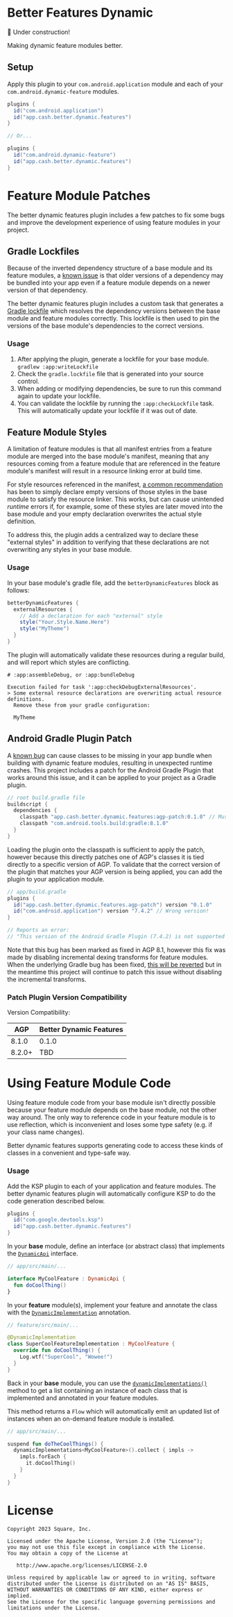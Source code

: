 # Better Features Dynamic

:construction: Under construction!

Making dynamic feature modules better.

## Setup

Apply this plugin to your `com.android.application` module and each of
your `com.android.dynamic-feature` modules.

```groovy
plugins {
  id("com.android.application")
  id("app.cash.better.dynamic.features")
}

// Or...

plugins {
  id("com.android.dynamic-feature")
  id("app.cash.better.dynamic.features")
}
```

# Feature Module Patches

The better dynamic features plugin includes a few patches to fix some bugs and improve the
development
experience of using feature modules in your project.

## Gradle Lockfiles

Because of the inverted dependency structure of a base module and its feature modules,
a [known issue](https://issuetracker.google.com/issues/185161615)
is that older versions of a dependency may be bundled into your app even if a feature module depends
on a newer version of that dependency.

The better dynamic features plugin includes a custom task that generates a [Gradle lockfile] which
resolves the dependency versions
between the base module and feature modules correctly. This lockfile is then used to pin the
versions of the base module's dependencies
to the correct versions.

### Usage

1. After applying the plugin, generate a lockfile for your base module. `gradlew :app:writeLockfile`
2. Check the `gradle.lockfile` file that is generated into your source control.
3. When adding or modifying dependencies, be sure to run this command again to update your lockfile.
4. You can validate the lockfile by running the `:app:checkLockfile` task. This will automatically
   update your lockfile if it was out of date.

## Feature Module Styles

A limitation of feature modules is that all manifest entries from a feature module are merged into
the base module's manifest, meaning that any resources coming from a feature module that are
referenced in the feature module's manifest will result in a resource linking error at build time.

For style resources referenced in the
manifest, [a common recommendation](https://medium.com/androiddevelopers/a-patchwork-plaid-monolith-to-modularized-app-60235d9f212e#:~:text=We%20worked%20around%20this%20by%20creating%20an%20empty%20declaration%20for%20each%20style%20within%20%3Acore%E2%80%99s%20styles.xml%20like%20this%3A)
has been to simply declare empty versions of those styles in the base module to satisfy the resource
linker. This works, but can cause unintended _runtime_ errors if, for example, some of these styles
are
later moved into the base module and your empty declaration overwrites the actual style definition.

To address this, the plugin adds a centralized way to declare these "external styles" in addition to
verifying that these declarations are not overwriting any styles in your base module.

### Usage

In your base module's gradle file, add the `betterDynamicFeatures` block as follows:

```groovy
betterDynamicFeatures {
  externalResources {
    // Add a declaration for each "external" style
    style("Your.Style.Name.Here")
    style("MyTheme")
  }
}
```

The plugin will automatically validate these resources during a regular build, and will report which
styles are conflicting.

```
# :app:assembleDebug, or :app:bundleDebug

Execution failed for task ':app:checkDebugExternalResources'.
> Some external resource declarations are overwriting actual resource definitions.
  Remove these from your gradle configuration:
  
  MyTheme
```

## Android Gradle Plugin Patch

A [known bug](https://issuetracker.google.com/issues/246326007) can cause classes to be missing in
your app bundle when building with dynamic feature modules, resulting in unexpected runtime crashes.
This project includes a patch for the Android Gradle Plugin that works around this issue, and it can
be applied to your project as a Gradle plugin.

```groovy
// root build.gradle file
buildscript {
  dependencies {
    classpath "app.cash.better.dynamic.features:agp-patch:0.1.0" // Must be loaded before AGP!
    classpath "com.android.tools.build:gradle:8.1.0"
  }
}
```

Loading the plugin onto the classpath is sufficient to apply the patch, however because this
directly patches one of AGP's classes it is tied directly to a specific version of AGP. To validate
that the correct version of the plugin that matches your AGP version is being applied, you can add
the plugin to your application module.

```groovy
// app/build.gradle
plugins {
  id("app.cash.better.dynamic.features.agp-patch") version "0.1.0"
  id("com.android.application") version "7.4.2" // Wrong version!
}

// Reports an error:
// "This version of the Android Gradle Plugin (7.4.2) is not supported by the better-dynamic-features plugin. Only version 8.1.0 is supported."
```

Note that this bug has been marked as fixed in AGP 8.1, however this fix was made by disabling
incremental dexing transforms for feature modules. When the underlying Gradle bug has been fixed,
[this will be reverted](https://issuetracker.google.com/issues/268603989) but in the meantime this
project will continue to patch this issue without disabling the incremental transforms.

### Patch Plugin Version Compatibility

Version Compatibility:

| AGP    | Better Dynamic Features |
|--------|-------------------------|
| 8.1.0  | 0.1.0                   |
| 8.2.0+ | TBD                     |

# Using Feature Module Code

Using feature module code from your base module isn't directly possible because your feature module
depends on the base module, not the other way around. The only way to reference code in your feature
module is to use reflection, which is inconvenient and loses some type safety (e.g. if your class
name changes).

Better dynamic features supports generating code to access these kinds of classes in a convenient
and type-safe way.

### Usage

Add the KSP plugin to each of your application and feature modules. The better dynamic features
plugin will automatically configure KSP to do the code generation described below.

```groovy
plugins {
  id("com.google.devtools.ksp")
  id("app.cash.better.dynamic.features")
}
```

In your **base** module, define an interface (or abstract class) that implements
the [`DynamicApi`](runtime/jvm/src/main/kotlin/app/cash/better/dynamic/features/DynamicApi.kt)
interface.

```kotlin
// app/src/main/...

interface MyCoolFeature : DynamicApi {
  fun doCoolThing()
}
```

In your **feature** module(s), implement your feature and annotate the class with
the [`DynamicImplementation`](runtime/jvm/src/main/kotlin/app/cash/better/dynamic/features/DynamicImplementation.kt)
annotation.

```kotlin
// feature/src/main/...

@DynamicImplementation
class SuperCoolFeatureImplementation : MyCoolFeature {
  override fun doCoolThing() {
    Log.wtf("SuperCool", "Wowee!")
  }
}
```

Back in your **base** module, you can use
the [`dynamicImplementations()`](runtime/src/main/kotlin/app/cash/better/dynamic/features/DynamicImplementations.kt)
method to get a list containing an instance of each class that is implemented and annotated in your
feature modules.

This method returns a `Flow` which will automatically emit an updated list of instances when an
on-demand feature module is installed.

```kotlin
// app/src/main/...

suspend fun doTheCoolThings() {
  dynamicImplementations<MyCoolFeature>().collect { impls ->
    impls.forEach {
      it.doCoolThing()
    }
  }
}
```

[Gradle lockfile]: https://docs.gradle.org/current/userguide/dependency_locking.html

# License

```
Copyright 2023 Square, Inc.

Licensed under the Apache License, Version 2.0 (the "License");
you may not use this file except in compliance with the License.
You may obtain a copy of the License at

   http://www.apache.org/licenses/LICENSE-2.0

Unless required by applicable law or agreed to in writing, software
distributed under the License is distributed on an "AS IS" BASIS,
WITHOUT WARRANTIES OR CONDITIONS OF ANY KIND, either express or implied.
See the License for the specific language governing permissions and
limitations under the License.
```

